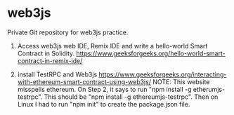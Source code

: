 # web3js
Private Git repository for web3js practice.

1.  Access web3js web IDE, Remix IDE and write a hello-world Smart Contract in Solidity.
https://www.geeksforgeeks.org/hello-world-smart-contract-in-remix-ide/

2.  install TestRPC and Web3js
https://www.geeksforgeeks.org/interacting-with-ethereum-smart-contract-using-web3js/
NOTE: This website misspells ethereum.  On Step 2, it says to run "npm install -g etherumjs-testrpc".  This should be "npm install -g ethereumjs-testrpc".  Then on Linux I had to run "npm init" to create the package.json file.
